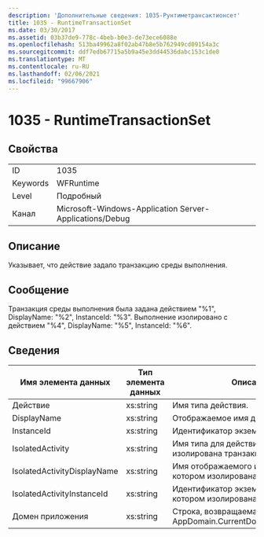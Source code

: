 ```yaml
---
description: 'Дополнительные сведения: 1035-Рунтиметрансактионсет'
title: 1035 - RuntimeTransactionSet
ms.date: 03/30/2017
ms.assetid: 03b37de9-778c-4beb-b0e3-de73ece6088e
ms.openlocfilehash: 513ba49962a8f02ab47b8e5b762949cd09154a3c
ms.sourcegitcommit: ddf7edb67715a5b9a45e3dd44536dabc153c1de0
ms.translationtype: MT
ms.contentlocale: ru-RU
ms.lasthandoff: 02/06/2021
ms.locfileid: "99667906"
---
```

# <a name="1035---runtimetransactionset"></a>1035 - RuntimeTransactionSet

## <a name="properties"></a>Свойства  
  
|||  
|-|-|  
|ID|1035|  
|Keywords|WFRuntime|  
|Level|Подробный|  
|Канал|Microsoft-Windows-Application Server-Applications/Debug|  
  
## <a name="description"></a>Описание  

 Указывает, что действие задало транзакцию среды выполнения.  
  
## <a name="message"></a>Сообщение  

 Транзакция среды выполнения была задана действием "%1", DisplayName: "%2", InstanceId: "%3".  Выполнение изолировано с действием "%4", DisplayName: "%5", InstanceId: "%6".  
  
## <a name="details"></a>Сведения  
  
|Имя элемента данных|Тип элемента данных|Описание|  
|--------------------|--------------------|-----------------|  
|Действие|xs:string|Имя типа действия.|  
|DisplayName|xs:string|Отображаемое имя действия.|  
|InstanceId|xs:string|Идентификатор экземпляра действия.|  
|IsolatedActivity|xs:string|Имя типа для действия, в котором изолирована транзакция.|  
|IsolatedActivityDisplayName|xs:string|Имя отображаемого имени действия, в котором изолирована транзакция.|  
|IsolatedActivityInstanceId|xs:string|Идентификатор экземпляра действия, в котором изолирована транзакция.|  
|Домен приложения|xs:string|Строка, возвращаемая AppDomain.CurrentDomain.FriendlyName.|
